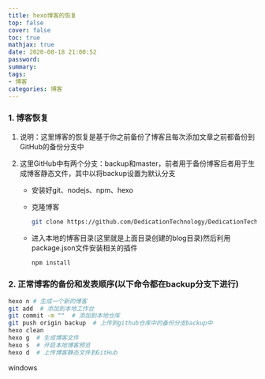 ```yaml
---
title: hexo博客的恢复
top: false
cover: false
toc: true
mathjax: true
date: 2020-08-18 21:00:52
password:
summary:
tags:
- 博客
categories: 博客
---
```


### 1. 博客恢复

1. 说明：这里博客的恢复是基于你之前备份了博客且每次添加文章之前都备份到GitHub的备份分支中

2. 这里GitHub中有两个分支：backup和master，前者用于备份博客后者用于生成博客静态文件，其中以将backup设置为默认分支

   - 安装好git、nodejs、npm、hexo

   - 克隆博客

     ```bash
     git clone https://github.com/DedicationTechnology/DedicationTechnology.github.io.git blog
     ```

   - 进入本地的博客目录(这里就是上面目录创建的blog目录)然后利用package.json文件安装相关的插件

     ```bash
     npm install
     ```

### 2. 正常博客的备份和发表顺序(以下命令都在backup分支下进行)

```bash
hexo n # 生成一个新的博客
git add  # 添加到本地工作台
git commit -m ""  # 添加到本地仓库
git push origin backup  # 上传到github仓库中的备份分支backup中
hexo clean
hexo g  # 生成博客文件
hexo s  # 开启本地博客预览
hexo d  # 上传博客静态文件到GitHub
```

windows